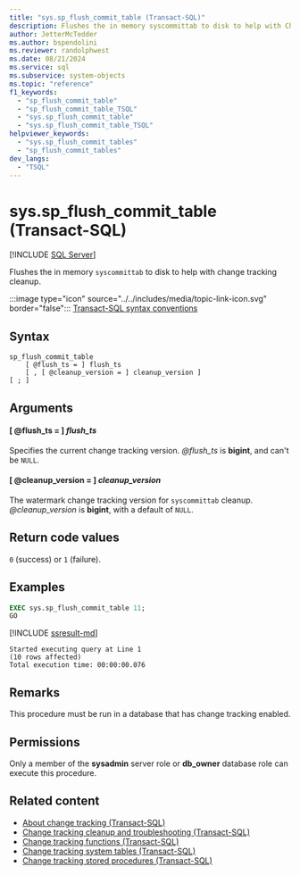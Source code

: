 ```yaml
---
title: "sys.sp_flush_commit_table (Transact-SQL)"
description: Flushes the in memory syscommittab to disk to help with Change Tracking cleanup.
author: JetterMcTedder
ms.author: bspendolini
ms.reviewer: randolphwest
ms.date: 08/21/2024
ms.service: sql
ms.subservice: system-objects
ms.topic: "reference"
f1_keywords:
  - "sp_flush_commit_table"
  - "sp_flush_commit_table_TSQL"
  - "sys.sp_flush_commit_table"
  - "sys.sp_flush_commit_table_TSQL"
helpviewer_keywords:
  - "sys.sp_flush_commit_tables"
  - "sp_flush_commit_tables"
dev_langs:
  - "TSQL"
---
```

# sys.sp_flush_commit_table (Transact-SQL)

[!INCLUDE [SQL Server](../../includes/applies-to-version/sqlserver.md)]

Flushes the in memory `syscommittab` to disk to help with change tracking cleanup.

:::image type="icon" source="../../includes/media/topic-link-icon.svg" border="false"::: [Transact-SQL syntax conventions](../../t-sql/language-elements/transact-sql-syntax-conventions-transact-sql.md)

## Syntax

```syntaxsql
sp_flush_commit_table
    [ @flush_ts = ] flush_ts
    [ , [ @cleanup_version = ] cleanup_version ]
[ ; ]
```

## Arguments

#### [ @flush_ts = ] *flush_ts*

Specifies the current change tracking version. *@flush_ts* is **bigint**, and can't be `NULL`.

#### [ @cleanup_version = ] *cleanup_version*

The watermark change tracking version for `syscommittab` cleanup. *@cleanup_version* is **bigint**, with a default of `NULL`.

## Return code values

`0` (success) or `1` (failure).

## Examples

```sql
EXEC sys.sp_flush_commit_table 11;
GO
```

[!INCLUDE [ssresult-md](../../includes/ssresult-md.md)]

```output
Started executing query at Line 1
(10 rows affected)
Total execution time: 00:00:00.076
```

## Remarks

This procedure must be run in a database that has change tracking enabled.

## Permissions

Only a member of the **sysadmin** server role or **db_owner** database role can execute this procedure.

## Related content

- [About change tracking (Transact-SQL)](../track-changes/about-change-tracking-sql-server.md)
- [Change tracking cleanup and troubleshooting (Transact-SQL)](../track-changes/cleanup-and-troubleshoot-change-tracking-sql-server.md)
- [Change tracking functions (Transact-SQL)](../system-functions/change-tracking-functions-transact-sql.md)
- [Change tracking system tables (Transact-SQL)](../system-tables/change-tracking-tables-transact-sql.md)
- [Change tracking stored procedures (Transact-SQL)](change-tracking-stored-procedures-transact-sql.md)
